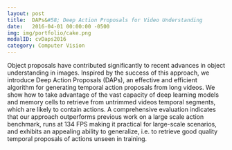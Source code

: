 ```yaml
---
layout: post
title:  DAPs&#58; Deep Action Proposals for Video Understanding
date:   2016-04-01 00:00:00 -0500
img: img/portfolio/cake.png
modalID: cvDaps2016
category: Computer Vision
---
```

Object proposals have contributed significantly to recent advances in object understanding in images. Inspired by the success of this approach, we introduce Deep Action Proposals (DAPs), an effective and efficient algorithm for generating temporal action proposals from long videos. We show how to take advantage of the vast capacity of deep learning models and memory cells to retrieve from untrimmed videos temporal segments, which are likely to contain actions. A comprehensive evaluation indicates that our approach outperforms previous work on a large scale action benchmark, runs at 134 FPS making it practical for large-scale scenarios, and exhibits an appealing ability to generalize, i.e. to retrieve good quality temporal proposals of actions unseen in training.
